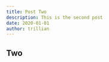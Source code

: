 ```yaml
---
title: Post Two
description: This is the second post
date: 2020-01-01
author: trillian
---
```


## Two